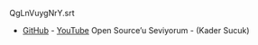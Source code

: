 QgLnVuygNrY.srt
- [GitHub](QgLnVuygNrY.srt) - [YouTube](http://www.youtube.com/timedtext_video?v=QgLnVuygNrY&ref=share) Open Source’u Seviyorum - (Kader Sucuk)